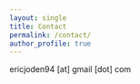 ```yaml
---
layout: single
title: Contact
permalink: /contact/
author_profile: true
---
```


ericjoden94 [at] gmail [dot] com
